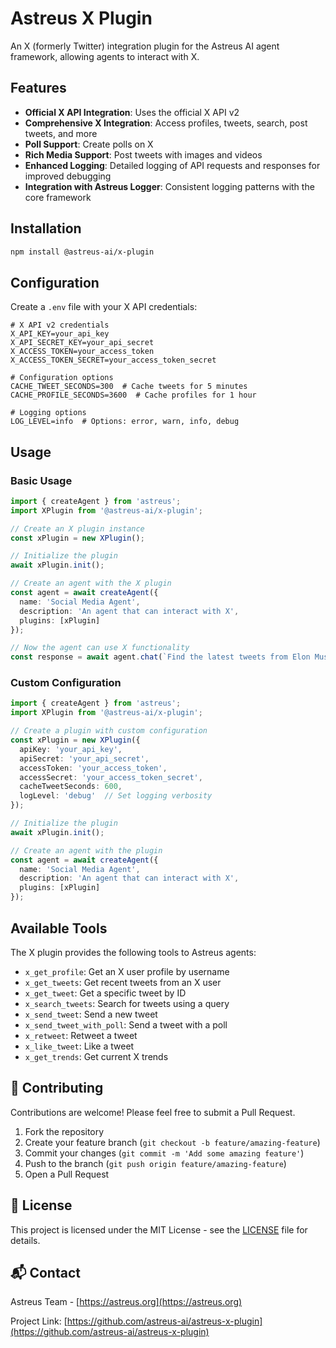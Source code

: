 # Astreus X Plugin

An X (formerly Twitter) integration plugin for the Astreus AI agent framework, allowing agents to interact with X.

## Features

- **Official X API Integration**: Uses the official X API v2
- **Comprehensive X Integration**: Access profiles, tweets, search, post tweets, and more
- **Poll Support**: Create polls on X
- **Rich Media Support**: Post tweets with images and videos
- **Enhanced Logging**: Detailed logging of API requests and responses for improved debugging
- **Integration with Astreus Logger**: Consistent logging patterns with the core framework

## Installation

```bash
npm install @astreus-ai/x-plugin
```

## Configuration

Create a `.env` file with your X API credentials:

```env
# X API v2 credentials
X_API_KEY=your_api_key
X_API_SECRET_KEY=your_api_secret
X_ACCESS_TOKEN=your_access_token
X_ACCESS_TOKEN_SECRET=your_access_token_secret

# Configuration options
CACHE_TWEET_SECONDS=300  # Cache tweets for 5 minutes
CACHE_PROFILE_SECONDS=3600  # Cache profiles for 1 hour

# Logging options
LOG_LEVEL=info  # Options: error, warn, info, debug
```

## Usage

### Basic Usage

```typescript
import { createAgent } from 'astreus';
import XPlugin from '@astreus-ai/x-plugin';

// Create an X plugin instance
const xPlugin = new XPlugin();

// Initialize the plugin
await xPlugin.init();

// Create an agent with the X plugin
const agent = await createAgent({
  name: 'Social Media Agent',
  description: 'An agent that can interact with X',
  plugins: [xPlugin]
});

// Now the agent can use X functionality
const response = await agent.chat(`Find the latest tweets from Elon Musk and summarize them.`);
```

### Custom Configuration

```typescript
import { createAgent } from 'astreus';
import XPlugin from '@astreus-ai/x-plugin';

// Create a plugin with custom configuration
const xPlugin = new XPlugin({
  apiKey: 'your_api_key',
  apiSecret: 'your_api_secret',
  accessToken: 'your_access_token',
  accessSecret: 'your_access_token_secret',
  cacheTweetSeconds: 600,
  logLevel: 'debug'  // Set logging verbosity
});

// Initialize the plugin
await xPlugin.init();

// Create an agent with the plugin
const agent = await createAgent({
  name: 'Social Media Agent',
  description: 'An agent that can interact with X',
  plugins: [xPlugin]
});
```

## Available Tools

The X plugin provides the following tools to Astreus agents:

- `x_get_profile`: Get an X user profile by username
- `x_get_tweets`: Get recent tweets from an X user
- `x_get_tweet`: Get a specific tweet by ID
- `x_search_tweets`: Search for tweets using a query
- `x_send_tweet`: Send a new tweet
- `x_send_tweet_with_poll`: Send a tweet with a poll
- `x_retweet`: Retweet a tweet
- `x_like_tweet`: Like a tweet
- `x_get_trends`: Get current X trends

## 🤝 Contributing

Contributions are welcome! Please feel free to submit a Pull Request.

1. Fork the repository
2. Create your feature branch (`git checkout -b feature/amazing-feature`)
3. Commit your changes (`git commit -m 'Add some amazing feature'`)
4. Push to the branch (`git push origin feature/amazing-feature`)
5. Open a Pull Request

## 📄 License

This project is licensed under the MIT License - see the [LICENSE](LICENSE) file for details.

## 📬 Contact

Astreus Team - [https://astreus.org](https://astreus.org)

Project Link: [https://github.com/astreus-ai/astreus-x-plugin](https://github.com/astreus-ai/astreus-x-plugin) 